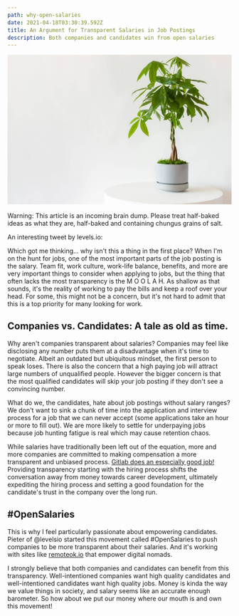 ```yaml
---
path: why-open-salaries
date: 2021-04-18T03:30:39.592Z
title: An Argument for Transparent Salaries in Job Postings
description: Both companies and candidates win from open salaries
---
```

![moneytree](../assets/moneytree.jpeg)

Warning: This article is an incoming brain dump. Please treat half-baked ideas as what they are, half-baked and containing chungus grains of salt.

An interesting tweet by levels.io:

<Tweet tweetid={1364288537030459400}/>

Which got me thinking... why isn't this a thing in the first place? When I'm on the hunt for jobs, one of the most important parts of the job posting is the salary. Team fit, work culture, work-life balance, benefits, and more are very important things to consider when applying to jobs, but the thing that often lacks the most transparency is the M O O L A H. As shallow as that sounds, it's the reality of working to pay the bills and keep a roof over your head. For some, this might not be a concern, but it's not hard to admit that this is a top priority for many looking for work. 

## Companies vs. Candidates: A tale as old as time.

Why aren't companies transparent about salaries? Companies may feel like disclosing any number puts them at a disadvantage when it's time to negotiate. Albeit an outdated but ubiquitous mindset, the first person to speak loses. There is also the concern that a high paying job will attract large numbers of unqualified people. However the bigger concern is that the most qualified candidates will skip your job posting if they don't see a convincing number.

What do we, the candidates, hate about job postings without salary ranges? We don't want to sink a chunk of time into the application and interview process for a job that we can never accept (some applications take an hour or more to fill out). We are more likely to settle for underpaying jobs because job hunting fatigue is real which may cause retention chaos.

While salaries have traditionally been left out of the equation, more and more companies are committed to making compensation a more transparent and unbiased process. [Gitlab does an especially good job!](https://about.gitlab.com/handbook/total-rewards/compensation/compensation-calculator/#sf-benchmark) 
Providing transparency starting with the hiring process shifts the conversation away from money towards career development, ultimately expediting the hiring process and setting a good foundation for the candidate's trust in the company over the long run.

## #OpenSalaries

This is why I feel particularly passionate about empowering candidates. Pieter of @levelsio started this movement called #OpenSalaries to push companies to be more transparent about their salaries. And it's working with sites like [remoteok.io](https://www.remoteok.io) that empower digital nomads.

I strongly believe that both companies and candidates can benefit from this transparency. Well-intentioned companies want high quality candidates and well-intentioned candidates want high quality jobs. Money is kinda the way we value things in society, and salary seems like an accurate enough barometer. So how about we put our money where our mouth is and own this movement!